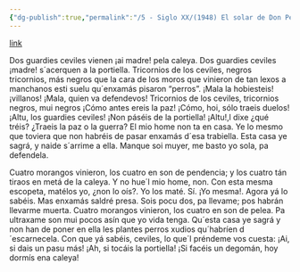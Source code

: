 ```yaml
---
{"dg-publish":true,"permalink":"/5 - Siglo XX/(1948) El solar de Don Pelayo o el romance de los cuatro morangos/","tags":["#Siglo_20","central","a1948","Matías_Conde","escrito","Gijón","México","poema"]}
---
```


[link](https://asturies.com/sites/default/files/escritores/matias_conde_solar_don_pelayo.txt)

Dos guardies ceviles vienen
¡ai madre! pela caleya.
Dos guardies ceviles ¡madre!
s´acerquen a la portiella.
Tricornios de los ceviles,
negros tricornios, más negros
que la cara de los moros
que vinieron de tan lexos
a manchanos esti suelu
qu´enxamás pisaron “perros”.
¡Mala la hobiesteis! ¡villanos!
¡Mala, quien va defendevos!
Tricornios de los ceviles,
tricornios negros, mui negros
¡Cómo antes ereis la paz!
¡Cómo, hoi,  sólo traeis duelos!
¡Altu, los guardies ceviles!
¡Non páséis de la portiella!
¡Altu!,l dixe ¿qué tréis?
¿Traeis la paz o la guerra?
El mio home non ta en casa.
Ye lo mesmo que toviera
que non habréis de pasar
enxamás d´esa trabiella.
Esta casa ye sagrá,
y naide s´arrime a ella.
Manque soi muyer, me basto
yo sola, pa defendela.

Cuatro morangos vinieron,
los cuatro en son de pendencia;
y los cuatro tán tiraos
en metá de la caleya.
Y no hue´l mio home, non.
Con esta mesma escopeta,
matélos yo, ¿non lo oís?.
Yo los maté. Sí. ¡Yo mesma!.
Agora yá lo sabéis.
Mas enxamás saldré presa.
Sois pocu dos,  pa llevame;
pos habrán llevarme muerta.
Cuatro morangos vinieron,
los cuatro en son de pelea.
Pa ultraxame son mui pocos
asín que yo vida tenga.
Qu´esta casa ye sagrá
y non han de poner en ella
les plantes perros xudios
qu´habríen d´escarnecela.
Con que yá sabéis, ceviles,
lo que´l préndeme vos cuesta:
¡Ai, si dais un pasu más!
¡Ah, si tocáis la portiella!
¡Si facéis un degomán,
hoy dormís ena caleya!